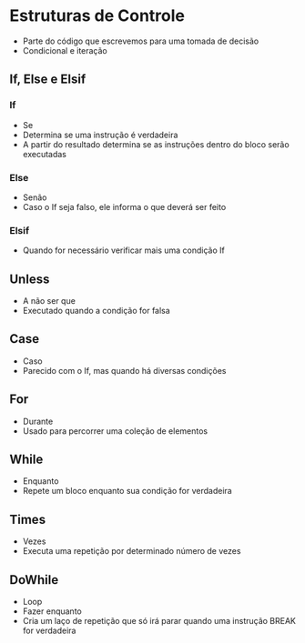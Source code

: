 # Estruturas de Controle

- Parte do código que escrevemos para uma tomada de decisão
- Condicional e iteração

## If, Else e Elsif

### If

- Se
- Determina se uma instrução é verdadeira
- A partir do resultado determina se as instruções dentro do bloco serão executadas

### Else

- Senão
- Caso o If seja falso, ele informa o que deverá ser feito

### Elsif

- Quando for necessário verificar mais uma condição If

## Unless

- A não ser que
- Executado quando a condição for falsa

## Case

- Caso
- Parecido com o If, mas quando há diversas condições

## For

- Durante
- Usado para percorrer uma coleção de elementos

## While

- Enquanto
- Repete um bloco enquanto sua condição for verdadeira

## Times

- Vezes
- Executa uma repetição por determinado número de vezes

## DoWhile

- Loop
- Fazer enquanto
- Cria um laço de repetição que só irá parar quando uma instrução BREAK for verdadeira